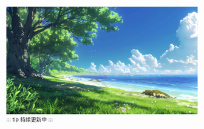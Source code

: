 ![](./img/1.jpeg)
::: tip
持续更新中
:::




###  <Badge text="beta" type="warning"/> <Badge text="默认主题"/>